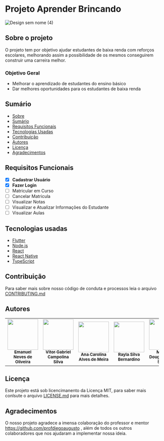 # Projeto Aprender Brincando
![Design sem nome (4)](https://user-images.githubusercontent.com/103151894/165624161-96684911-cf86-4edd-bb1d-09bf1b6ad34c.png)


## Sobre o projeto
O projeto tem por objetivo ajudar estudantes de baixa renda com reforços escolares, melhorando assim a possibilidade de os mesmos conseguirem construir uma carreira melhor.

### Objetivo Geral
 - Melhorar o aprendizado de estudantes do ensino básico
 - Dar melhores oportunidades para os estudantes de baixa renda


## Sumário
* [Sobre](#Sobre-o-projeto)
* [Sumário](#sumário)
* [Requisitos Funcionais](#requisitos-funcionais)
* [Tecnologias Usadas](#tecnologias-usadas)
* [Contribuição](#contribuição)
* [Autores](#autores)
* [Licença](#licença)
* [Agradecimentos](#agradecimentos)

## Requisitos Funcionais
- [x] **Cadastrar Usuário**
- [x] **Fazer Login**
- [ ] Matricular em Curso
- [ ] Cancelar Matricula
- [ ] Visualizar Notas
- [ ] Visualizar e Atualizar Informações do Estudante
- [ ] Visualizar Aulas

## Tecnologias usadas
- [Flutter](https://flutter.dev/)
- [Node.js](https://nodejs.org/en/)
- [React](https://pt-br.reactjs.org/)
- [React Native](https://reactnative.dev/)
- [TypeScript](https://www.typescriptlang.org/)

## Contribuição
Para saber mais sobre nosso código de conduta e processos leia o arquivo <a href="https://github.com/AnaMeira/ProjetoAprenderBrincando/blob/main/CONTRIBUTING.md">CONTRIBUTING.md <a>

## Autores
<!-- ALL-CONTRIBUTORS-LIST:START - Do not remove or modify this section -->
<!-- prettier-ignore-start -->
<!-- markdownlint-disable -->
<table>
   <tr>
     <td align="center"><a href="https://github.com/o-emanuelneves"><img src="https://avatars.githubusercontent.com/u/103153962?v=4" width="100px;" alt=""/><br /><sub><b>Emanuel Neves de Oliveira</b></sub></td>
     <td align="center"><a href="https://github.com/vitorcampolina"><img src="https://avatars.githubusercontent.com/u/103151856?v=4" width="100px;" alt=""/><br /><sub><b>Vitor Gabriel Campolina Silva</b></sub></td>
     <td align="center"><a href="https://github.com/AnaMeira"><img src="https://avatars.githubusercontent.com/u/103151894?v=4" width="100px;" alt=""/><br /><sub><b>Ana Carolina Alves de Meira</b></sub></td>
     <td align="center"><a href="https://github.com/raylabernardino"><img src="https://avatars.githubusercontent.com/u/103151857?v=4" width="100px;" alt=""/><br /><sub><b>Rayla Silva Bernardino</b></sub></td>
     <td align="center"><a href="https://github.com/Maycon-Soares"><img src="https://avatars.githubusercontent.com/u/103152138?v=4" width="100px;" alt=""/><br /><sub><b>Maycon Douglas Nunes Soares</b></sub></td>
     <td align="center"><a href="https://github.com/Heitordays"><img src="https://avatars.githubusercontent.com/u/103151921?v=4" width="100px;" alt=""/><br /><sub><b>Heitor Dias Guimarães</b></sub></td>
   </tr>
</table>
<!-- markdownlint-restore -->
<!-- prettier-ignore-end -->

<!-- ALL-CONTRIBUTORS-LIST:END -->
      
## Licença
Este projeto está sob licencimanento da Licença MIT, para saber mais conlsute o arquivo <a href="https://github.com/AnaMeira/ProjetoAprenderBrincando/blob/main/LICENSE.md">LICENSE.md</a> para mais detalhes.

## Agradecimentos
O nosso projeto agradece a imensa colaboração do professor e mentor https://github.com/profdiegoaugusto , além de todos os outros colaboradores que nos ajudaram a implementar nossa ideia.
